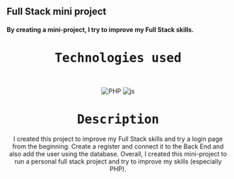 <p align="center">
<samp><h2>Full Stack mini project</h2></samp>
<h4>By creating a mini-project, I try to improve my Full Stack skills.</h4>  
</p>
<p align="center"><h1 align="center"><samp>Technologies used</samp></h1></p>
<br/>
<p align="center">
  <img src="https://img.shields.io/badge/-PHP-9cf?style=for-the-badge&logo=php" alt="PHP" />
  <img src="https://img.shields.io/badge/-javascript-yellowgreen?style=for-the-badge&logo=javascript" alt="js" />
</p>

<p align="center"><h1 align="center"><samp>Description</samp></h1></p>
<p align='center'>
I created this project to improve my Full Stack skills and try a login page from the beginning. Create a register and connect it to the Back End and also add the user using the database.
Overall,
I created this mini-project to run a personal full stack project and try to improve my skills (especially PHP).
</p>
